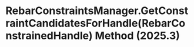 # RebarConstraintsManager.GetConstraintCandidatesForHandle(RebarConstrainedHandle) Method (2025.3)

﻿